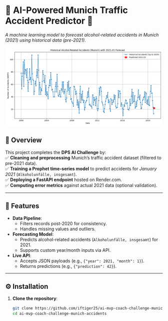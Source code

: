 # 🚨 AI-Powered Munich Traffic Accident Predictor 🚦  
*A machine learning model to forecast alcohol-related accidents in Munich (2021) using historical data (pre-2021).*  

![Historical Alcohol-Related Accidents (Munich) with 2021-01 Forecast](./historical_accidents_forecast.png)  

## 📌 Overview  
This project completes the **DPS AI Challenge** by:  
✅ **Cleaning and preprocessing** Munich’s traffic accident dataset (filtered to pre-2021 data).  
✅ **Training a Prophet time-series model** to predict accidents for *January 2021* (`Alkoholunfälle, insgesamt`).  
✅ **Deploying a FastAPI endpoint** hosted on Render.com.  
✅ **Computing error metrics** against actual 2021 data (optional validation).  

---

## 🚀 Features  
- **Data Pipeline**:  
  - Filters records post-2020 for consistency.  
  - Handles missing values and outliers.  
- **Forecasting Model**:  
  - Predicts alcohol-related accidents (`Alkoholunfälle, insgesamt`) for 2021.  
  - Supports custom year/month inputs via API.  
- **Live API**:  
  - Accepts JSON payloads (e.g., `{"year": 2021, "month": 1}`).  
  - Returns predictions (e.g., `{"prediction": 42}`).  

---

## ⚙️ Installation  
1. **Clone the repository**:  
   ```bash
   git clone https://github.com/iftiger25/ai-mvp-coach-challenge-munich-accidents.git
   cd ai-mvp-coach-challenge-munich-accidents
